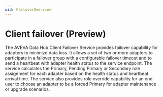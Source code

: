 ```yaml
---
uid: FailoverOverview
---
```


# Client failover (Preview)

The AVEVA Data Hub Client Failover Service provides failover capability for adapters to minimize data loss. It allows a set of two or more adapters to participate in a failover group with a configurable failover timeout and to send a heartbeat with adapter health status to the service endpoint. The service calculates the Primary, Pending Primary or Secondary role assignment for each adapter based on the health status and heartbeat arrival time. The service also provides role override capability for an end user to choose an adapter to be a forced Primary for adapter maintenance or upgrade scenarios.